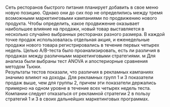 Сеть ресторанов быстрого питания планирует добавить в свое меню новую позицию. Однако они до сих пор не определились между тремя возможными маркетинговыми кампаниями по продвижению нового продукта. Чтобы определить, какое продвижение оказывает наибольшее влияние на продажи, новый товар выставляется в несколько случайно выбранных ресторанах разного размера. В каждой точке продаж использовалась отдельная акция, и еженедельные продажи нового товара регистрировались в течение первых четырех недель. Целью A/B-теста было проанализировать, есть ли различия в продажах между различными маркетинговыми стратегиями. м
Для анализа были выбраны тест ANOVA и апостериорные сравнения методом Тьюки. <br />
Результаты тестов показали, что различия в рекламных кампаниях значимо влияют на доходы. Для рекламных групп 1 и 3 показатели продаж выше, чем для группы 2, причем эти показатели держались примерно на одном уровне в течение всех четырех недель теста. Компании следует отказаться от рекламной стратегии 2 в пользу стратегий 1 и 3 в своих дальнейших маркетинговых программах.
